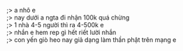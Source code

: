 ;> a nhô e<br>
;> nay dưới a ngta đi nhận 100k quá chừng<br>
;> 1 nhà 4-5 người thì ra 4-500k e<br>
;> nhắn e hem rep gì hết riết lười nhắn<br>
;> con yến giò heo nay giả dạng làm thần phật trên mạng e
